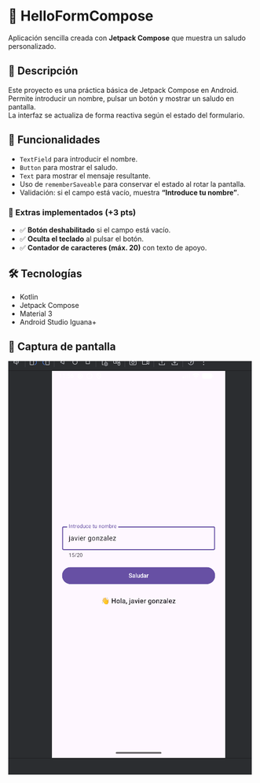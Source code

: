 # 👋 HelloFormCompose

Aplicación sencilla creada con **Jetpack Compose** que muestra un saludo personalizado.

## 🧠 Descripción

Este proyecto es una práctica básica de Jetpack Compose en Android.  
Permite introducir un nombre, pulsar un botón y mostrar un saludo en pantalla.  
La interfaz se actualiza de forma reactiva según el estado del formulario.

## 🧩 Funcionalidades

- `TextField` para introducir el nombre.  
- `Button` para mostrar el saludo.  
- `Text` para mostrar el mensaje resultante.  
- Uso de `rememberSaveable` para conservar el estado al rotar la pantalla.  
- Validación: si el campo está vacío, muestra **“Introduce tu nombre”**.  

### 🌟 Extras implementados (+3 pts)
- ✅ **Botón deshabilitado** si el campo está vacío.  
- ✅ **Oculta el teclado** al pulsar el botón.  
- ✅ **Contador de caracteres (máx. 20)** con texto de apoyo.

## 🛠️ Tecnologías

- Kotlin  
- Jetpack Compose  
- Material 3  
- Android Studio Iguana+

## 📸 Captura de pantalla

![Saludo en Compose](/foto.png)